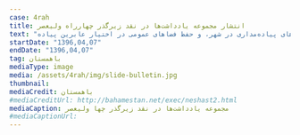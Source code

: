 ```yaml
---
case: 4rah
title: انتشار مجموعه یادداشت‌‌ها در نقد زیرگذر چهارراه ولیعصر
text: "در مقدمه این مجموعه که توسط باهمستان منتشر شد آمده است: این مجموعه گامی است، هرچند کوچک، در جهت تبیین لزوم تغییر رویکرد مدیریت شهری که توسعه فضاهای زیرسطحی شهر و تسهیل صرف حرکت سواره را در پی دارد، و همچنین نیاز به حرکت به سمت سیاست‌های پیاده‌مداری در شهر، و حفظ فضاهای عمومی در اختیار عابرین پیاده. "
startDate: "1396,04,07"
endDate: "1396,04,07"
tag: باهمستان
mediaType: image
media: /assets/4rah/img/slide-bulletin.jpg
thumbnail:
mediaCredit: باهمستان
#mediaCreditUrl: http://bahamestan.net/exec/neshast2.html
mediaCaption: مجموعه یادداشت‌ها در نقد زیرگذر چها ولیعصر
#mediaCaptionUrl:
---
```

